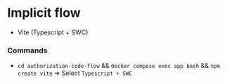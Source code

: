# Implicit flow

- Vite (Typescript + SWC)

### Commands

- `cd authorization-code-flow` && `docker compose exec app bash` && `npm create vite` => Select `Typescript + SWC`